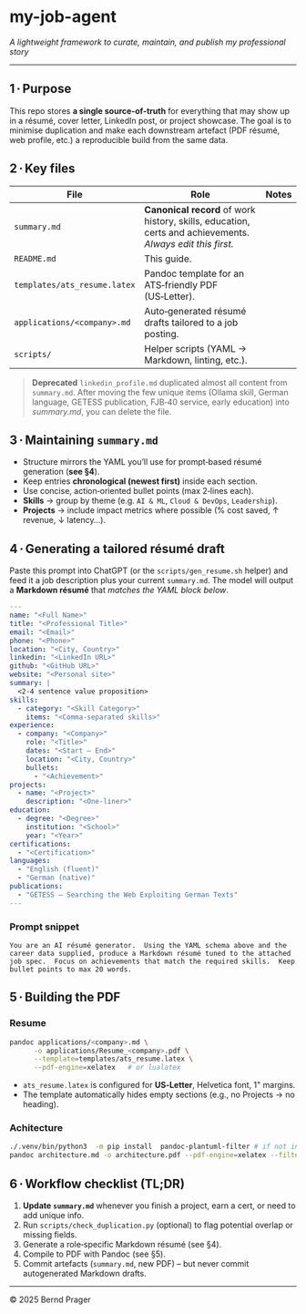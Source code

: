 # my-job-agent

*A lightweight framework to curate, maintain, and publish my professional story*

---

## 1 · Purpose

This repo stores **a single source‑of‑truth** for everything that may show up in a résumé, cover letter, LinkedIn post, or project showcase.  The goal is to minimise duplication and make each downstream artefact (PDF résumé, web profile, etc.) a reproducible build from the same data.

## 2 · Key files

| File                         | Role                                                                                                       | Notes |
| ---------------------------- | ---------------------------------------------------------------------------------------------------------- | ----- |
| `summary.md`                 | **Canonical record** of work history, skills, education, certs and achievements. *Always edit this first.* |       |
| `README.md`                  | This guide.                                                                                                |       |
| `templates/ats_resume.latex` | Pandoc template for an ATS‑friendly PDF (US‑Letter).                                                       |       |
| `applications/<company>.md`  | Auto‑generated résumé drafts tailored to a job posting.                                                    |       |
| `scripts/`                   | Helper scripts (YAML → Markdown, linting, etc.).                                                           |       |

> **Deprecated**
> `linkedin_profile.md` duplicated almost all content from `summary.md`.  After moving the few unique items (Ollama skill, German language, GETESS publication, FJB‑40 service, early education) into *summary.md*, you can delete the file.

## 3 · Maintaining `summary.md`

* Structure mirrors the YAML you’ll use for prompt‑based résumé generation (**see §4**).
* Keep entries **chronological (newest first)** inside each section.
* Use concise, action‑oriented bullet points (max 2‑lines each).
* **Skills** → group by theme (e.g. `AI & ML`, `Cloud & DevOps`, `Leadership`).
* **Projects** → include impact metrics where possible (% cost saved, ↑ revenue, ↓ latency…).

## 4 · Generating a tailored résumé draft

Paste this prompt into ChatGPT (or the `scripts/gen_resume.sh` helper) and feed it a job description plus your current `summary.md`.  The model will output a **Markdown résumé** that *matches the YAML block below*.

```yaml
---
name: "<Full Name>"
title: "<Professional Title>"
email: "<Email>"
phone: "<Phone>"
location: "<City, Country>"
linkedin: "<LinkedIn URL>"
github: "<GitHub URL>"
website: "<Personal site>"
summary: |
  <2‑4 sentence value proposition>
skills:
  - category: "<Skill Category>"
    items: "<Comma‑separated skills>"
experience:
  - company: "<Company>"
    role: "<Title>"
    dates: "<Start – End>"
    location: "<City, Country>"
    bullets:
      - "<Achievement>"
projects:
  - name: "<Project>"
    description: "<One‑liner>"
education:
  - degree: "<Degree>"
    institution: "<School>"
    year: "<Year>"
certifications:
  - "<Certification>"
languages:
  - "English (fluent)"
  - "German (native)"
publications:
  - "GETESS – Searching the Web Exploiting German Texts"
---
```

### Prompt snippet

```text
You are an AI résumé generator.  Using the YAML schema above and the career data supplied, produce a Markdown résumé tuned to the attached job spec.  Focus on achievements that match the required skills.  Keep bullet points to max 20 words.
```

## 5 · Building the PDF

### Resume

```bash
pandoc applications/<company>.md \
      -o applications/Resume_<company>.pdf \
      --template=templates/ats_resume.latex \
      --pdf-engine=xelatex   # or lualatex
```

* `ats_resume.latex` is configured for **US‑Letter**, Helvetica font, 1" margins.
* The template automatically hides empty sections (e.g., no Projects → no heading).

### Achitecture

```bash
./.venv/bin/python3  -m pip install  pandoc-plantuml-filter # if not installed
pandoc architecture.md -o architecture.pdf --pdf-engine=xelatex --filter pandoc-plantuml
```

## 6 · Workflow checklist (TL;DR)

1. **Update `summary.md`** whenever you finish a project, earn a cert, or need to add unique info.
2. Run `scripts/check_duplication.py` (optional) to flag potential overlap or missing fields.
3. Generate a role‑specific Markdown résumé (see §4).
4. Compile to PDF with Pandoc (see §5).
5. Commit artefacts (`summary.md`, new PDF) – but never commit autogenerated Markdown drafts.

---

© 2025 Bernd Prager

